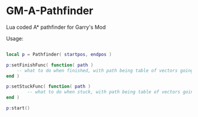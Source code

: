 # GM-A-Pathfinder
Lua coded A* pathfinder for Garry's Mod

Usage:

``` lua

local p = Pathfinder( startpos, endpos )

p:setFinishFunc( function( path )
	-- what to do when finished, with path being table of vectors going from start to end
end )

p:setStuckFunc( function( path )
        -- what to do when stuck, with path being table of vectors going from start to "closest" to end node
end )

p:start()

```
